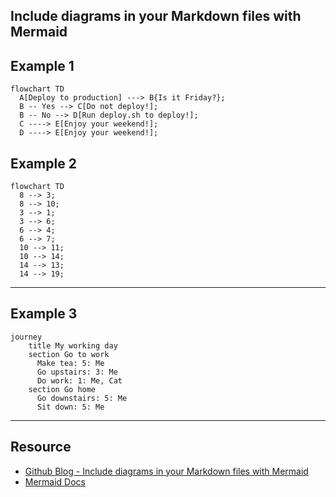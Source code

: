 ## Include diagrams in your Markdown files with Mermaid

## Example 1
```mermaid
flowchart TD 
  A[Deploy to production] ---> B{Is it Friday?};
  B -- Yes --> C[Do not deploy!];
  B -- No --> D[Run deploy.sh to deploy!];
  C ----> E[Enjoy your weekend!];
  D ----> E[Enjoy your weekend!];
```

## Example 2
```mermaid
flowchart TD
  8 --> 3; 
  8 --> 10; 
  3 --> 1; 
  3 --> 6; 
  6 --> 4; 
  6 --> 7;
  10 --> 11;
  10 --> 14;
  14 --> 13;
  14 --> 19;
```

***

## Example 3

```mermaid
journey
    title My working day
    section Go to work
      Make tea: 5: Me
      Go upstairs: 3: Me
      Do work: 1: Me, Cat
    section Go home
      Go downstairs: 5: Me
      Sit down: 5: Me
```

***

## Resource 

* [Github Blog - Include diagrams in your Markdown files with Mermaid](https://github.blog/2022-02-14-include-diagrams-markdown-files-mermaid/)
* [Mermaid Docs](https://mermaid-js.github.io/mermaid/#/)
